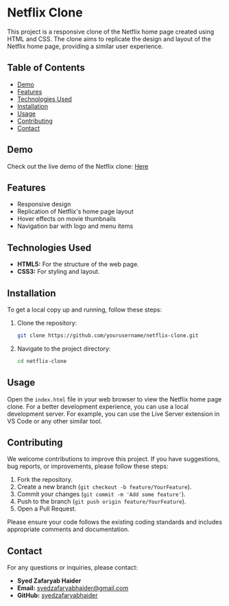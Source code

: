 # Netflix Clone

This project is a responsive clone of the Netflix home page created using HTML and CSS. The clone aims to replicate the design and layout of the Netflix home page, providing a similar user experience.

## Table of Contents

- [Demo](#demo)
- [Features](#features)
- [Technologies Used](#technologies-used)
- [Installation](#installation)
- [Usage](#usage)
- [Contributing](#contributing)
- [Contact](#contact)

## Demo

Check out the live demo of the Netflix clone: [Here](https://syedzafaryabhaider.github.io/Netflix-Clone/)

## Features

- Responsive design
- Replication of Netflix's home page layout
- Hover effects on movie thumbnails
- Navigation bar with logo and menu items

## Technologies Used

- **HTML5:** For the structure of the web page.
- **CSS3:** For styling and layout.

## Installation

To get a local copy up and running, follow these steps:

1. Clone the repository:
    ```sh
    git clone https://github.com/yourusername/netflix-clone.git
    ```
2. Navigate to the project directory:
    ```sh
    cd netflix-clone
    ```

## Usage

Open the `index.html` file in your web browser to view the Netflix home page clone. For a better development experience, you can use a local development server. For example, you can use the Live Server extension in VS Code or any other similar tool.

## Contributing

We welcome contributions to improve this project. If you have suggestions, bug reports, or improvements, please follow these steps:

1. Fork the repository.
2. Create a new branch (`git checkout -b feature/YourFeature`).
3. Commit your changes (`git commit -m 'Add some feature'`).
4. Push to the branch (`git push origin feature/YourFeature`).
5. Open a Pull Request.

Please ensure your code follows the existing coding standards and includes appropriate comments and documentation.

## Contact

For any questions or inquiries, please contact:

- **Syed Zafaryab Haider**
- **Email:** syedzafaryabhaider@gmail.com
- **GitHub:** [syedzafaryabhaider](https://github.com/syedzafaryabhaider)
